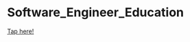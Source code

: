# Software_Engineer_Education

[Tap here!](https://github.com/LDK28/Software_Engineer_Education/wiki)
